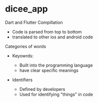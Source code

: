 # dicee_app


Dart and Flutter Compillation 
- Code is parsed from top to bottom
- translated to other ios and android code

Categories of words
- Keyowrds:
  - Built into the programming language
  - have clear specific meanings

 - Identifiers
   - Defined by developers
   - Used for identifying "things" in code


